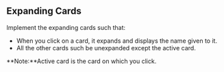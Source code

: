 ## Expanding Cards
Implement the expanding cards such that:
- When you click on a card, it expands and displays the name given to it. 
- All the other cards such be unexpanded except the active card. 

**Note:**Active card is the card on which you click.